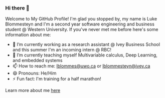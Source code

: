 ### Hi there 👋

Welcome to My GitHub Profile! I'm glad you stopped by, my name is Luke Blommesteyn and I'm a second year software engineering and business student @ Western University. If you've never met me before here's some information about me:

- 🔭 I’m currently working as a research assistant @ Ivey Business School and this summer I'm an incoming intern @ RBC!
- 🌱 I’m currently teaching myself Multivariable calculus, Deep Learning, and embedded systems
- 📫 How to reach me: lblommes@uwo.ca or lblommesteyn@ivey.ca
- 😄 Pronouns: He/Him
- ⚡ Fun fact: I'm training for a half marathon!

Learn more about me [here](https://personal-portfolio-chi-eight.vercel.app/)

